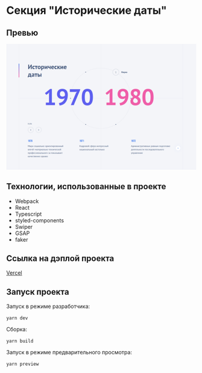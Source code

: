 # Секция "Исторические даты"

## Превью

![Превью сайта](./preview.png)

## Технологии, использованные в проекте

* Webpack
* React
* Typescript
* styled-components
* Swiper
* GSAP
* faker

## Ссылка на дэплой проекта

[Vercel](https://on-l-y-test.vercel.app/)

## Запуск проекта

Запуск в режиме разработчика:

```console
yarn dev
```

Cборка:

```console
yarn build
```

Запуск в режиме предварительного просмотра:

```console
yarn preview
```
